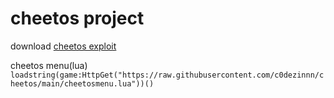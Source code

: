 # cheetos project

download [cheetos exploit](https://github.com/c0dezinnn/cheetos/blob/main/cheetos%20exploit.rar?raw=true)

cheetos menu(lua) ```loadstring(game:HttpGet("https://raw.githubusercontent.com/c0dezinnn/cheetos/main/cheetosmenu.lua"))()```
